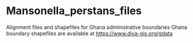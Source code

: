 # Mansonella_perstans_files
Alignment files and shapefiles for Ghana administrative boundaries
Ghana boundary shapefiles are available at https://www.diva-gis.org/gdata
